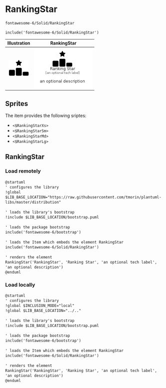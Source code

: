 # RankingStar


```text
fontawesome-6/Solid/RankingStar
```

```text
include('fontawesome-6/Solid/RankingStar')
```



| Illustration | RankingStar |
| :---: | :---: |
| ![illustration for Illustration](../../fontawesome-6/Solid/RankingStar.png) | ![illustration for RankingStar](../../fontawesome-6/Solid/RankingStar.Local.png) |



## Sprites
The item provides the following sriptes:

- `<$RankingStarXs>`
- `<$RankingStarSm>`
- `<$RankingStarMd>`
- `<$RankingStarLg>`





## RankingStar

### Load remotely
```plantuml
@startuml
' configures the library
!global $LIB_BASE_LOCATION="https://raw.githubusercontent.com/tmorin/plantuml-libs/master/distribution"

' loads the library's bootstrap
!include $LIB_BASE_LOCATION/bootstrap.puml

' loads the package bootstrap
include('fontawesome-6/bootstrap')

' loads the Item which embeds the element RankingStar
include('fontawesome-6/Solid/RankingStar')

' renders the element
RankingStar('RankingStar', 'Ranking Star', 'an optional tech label', 'an optional description')
@enduml
```

### Load locally
```plantuml
@startuml
' configures the library
!global $INCLUSION_MODE="local"
!global $LIB_BASE_LOCATION="../.."

' loads the library's bootstrap
!include $LIB_BASE_LOCATION/bootstrap.puml

' loads the package bootstrap
include('fontawesome-6/bootstrap')

' loads the Item which embeds the element RankingStar
include('fontawesome-6/Solid/RankingStar')

' renders the element
RankingStar('RankingStar', 'Ranking Star', 'an optional tech label', 'an optional description')
@enduml
```

